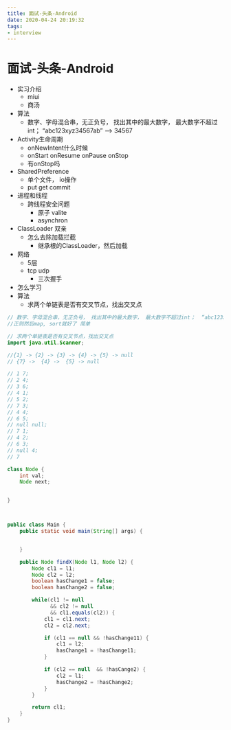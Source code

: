 ```yaml
---
title: 面试-头条-Android
date: 2020-04-24 20:19:32
tags:
- interview
---
```



# 面试-头条-Android

- 实习介绍
  - miui
  - 商汤
- 算法
  - 数字、字母混合串，无正负号， 找出其中的最大数字， 最大数字不超过int；  “abc123xyz34567ab” --> 34567
- Activity生命周期
  - onNewIntent什么时候
  - onStart onResume onPause onStop
  - 有onStop吗
- SharedPreference
  - 单个文件， io操作
  - put get commit
- 进程和线程
  - 跨线程安全问题
    - 原子 valite
    - asynchron
- ClassLoader 双亲
  - 怎么去除加载拦截
    - 继承根的ClassLoader，然后加载
- 网络
  - 5层
  - tcp udp
    - 三次握手
- 怎么学习
- 算法
  - 求两个单链表是否有交叉节点，找出交叉点


``` javascript
// 数字、字母混合串，无正负号， 找出其中的最大数字， 最大数字不超过int；  “abc123xyz34567ab” --> 34567
//正则然后map, sort就好了 简单
```

``` java
// 求两个单链表是否有交叉节点，找出交叉点
import java.util.Scanner;

//{1} -> {2} -> {3} -> {4} -> {5} -> null
// {7} ->  {4} ->  {5} -> null

// 1 7;
// 2 4;
// 3 6;
// 4 1;
// 5 2;
// 7 3;
// 4 4;
// 6 5;
// null null;
// 7 1;
// 4 2;
// 6 3;
// null 4;
// 7

class Node {
    int val;
    Node next;


}



public class Main {
    public static void main(String[] args) {


    }

    public Node findX(Node l1, Node l2) {
        Node cl1 = l1;
        Node cl2 = l2;
        boolean hasChange1 = false;
        boolean hasChange2 = false;

        while(cl1 != null
              && cl2 != null
              && cl1.equals(cl2)) {
            cl1 = cl1.next;
            cl2 = cl2.next;

            if (cl1 == null && !hasChange11) {
                cl1 = l2;
                hasChange1 = !hasChange11;
            }

            if (cl2 == null  && !hasCange2) {
                cl2 = l1;
                hasChange2 = !hasChange2;
            }
        }

        return cl1;
    }
}
```
